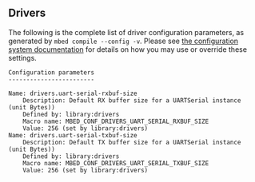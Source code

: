 <h2 id="configuration-drivers">Drivers</h2>

The following is the complete list of driver configuration parameters, as generated by `mbed compile --config -v`. Please see [the configuration system documentation](/docs/v5.8/reference/configuration.html) for details on how you may use or override these settings.

```
Configuration parameters
------------------------

Name: drivers.uart-serial-rxbuf-size
    Description: Default RX buffer size for a UARTSerial instance (unit Bytes))
    Defined by: library:drivers
    Macro name: MBED_CONF_DRIVERS_UART_SERIAL_RXBUF_SIZE
    Value: 256 (set by library:drivers)
Name: drivers.uart-serial-txbuf-size
    Description: Default TX buffer size for a UARTSerial instance (unit Bytes))
    Defined by: library:drivers
    Macro name: MBED_CONF_DRIVERS_UART_SERIAL_TXBUF_SIZE
    Value: 256 (set by library:drivers)
```
